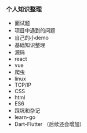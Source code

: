 ### 个人知识整理

- 面试题
- 项目中遇到的问题
- 自己的小demo
- 基础知识整理
- 源码
- react
- vue
- 爬虫
- linux
- TCP/IP
- CSS
- html
- ES6
- 踩坑和杂记
- learn-go
- Dart-Flutter
（后续还会增加）

